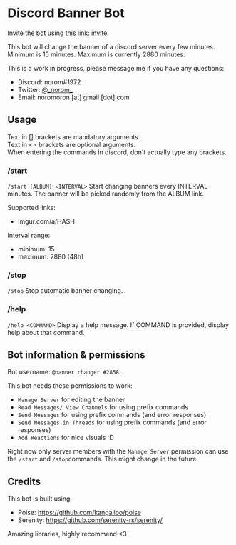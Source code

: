 # Discord Banner Bot

Invite the bot using this link: [invite](https://discord.com/api/oauth2/authorize?client_id=586680217049759744&permissions=274877910112&scope=bot).

This bot will change the banner of a discord server every few minutes.
Minimum is 15 minutes.
Maximum is currently 2880 minutes.

This is a work in progress, please message me if you have any questions:
- Discord: norom#1972
- Twitter: [@\_norom\_](https://twitter.com/_norom_)
- Email: noromoron \[at\] gmail \[dot\] com

## Usage
Text in \[\] brackets are mandatory arguments.<br>
Text in \<\> brackets are optional arguments.<br>
When entering the commands in discord, don't actually type any brackets.

### /start
`/start [ALBUM] <INTERVAL>`
Start changing banners every INTERVAL minutes.
The banner will be picked randomly from the ALBUM link.

Supported links:
- imgur.com/a/HASH

Interval range:
- minimum: 15
- maximum: 2880 (48h)


### /stop
`/stop`
Stop automatic banner changing.


### /help
`/help <COMMAND>`
Display a help message. If COMMAND is provided, display help about that command. 


## Bot information & permissions

Bot username: `@banner changer #2858`.

This bot needs these permissions to work:
- `Manage Server` for editing the banner
- `Read Messages/ View Channels` for using prefix commands
- `Send Messages` for using prefix commands (and error responses)
- `Send Messages in Threads` for using prefix commands (and error responses)
- `Add Reactions` for nice visuals :D

Right now only server members with the `Manage Server` permission can use the `/start` and `/stop`commands.
This might change in the future.

## Credits

This bot is built using
- Poise: https://github.com/kangalioo/poise
- Serenity: https://github.com/serenity-rs/serenity/

Amazing libraries, highly recommend \<3
